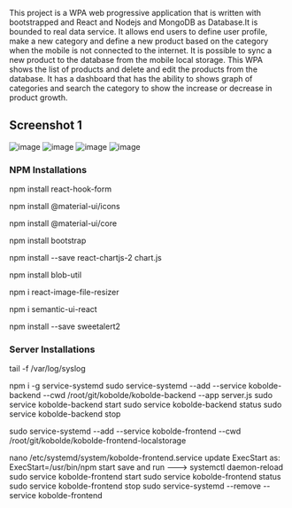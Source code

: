 This project is a WPA web progressive application that is written with bootstrapped and React and  Nodejs and  MongoDB as Database.It is bounded to real data service.
It allows end users to define user profile, make a new category and define a new product based on the category when the mobile is not connected to the internet. It is possible to sync a new product to the database from the mobile local storage. This WPA shows the list of products and delete and edit the products from the database. It has a dashboard that has the ability to shows graph of categories and  search the category to show the increase or decrease in product growth.  



## Screenshot 1
![image](https://user-images.githubusercontent.com/73483327/120782334-31383e80-c52a-11eb-94f6-279f7e5b8f86.png)
![image](https://user-images.githubusercontent.com/73483327/120782587-70668f80-c52a-11eb-9ccc-0dd6e7427eaa.png)
![image](https://user-images.githubusercontent.com/73483327/120782857-b7ed1b80-c52a-11eb-8c2e-9d2522524c22.png)
![image](https://user-images.githubusercontent.com/73483327/120782951-d4895380-c52a-11eb-982c-57538209b5c4.png)


### NPM Installations

npm install react-hook-form

npm install @material-ui/icons

npm install @material-ui/core 
  
npm install bootstrap

npm install --save react-chartjs-2 chart.js

npm install blob-util

npm i react-image-file-resizer

npm i semantic-ui-react 

npm install --save sweetalert2

### Server Installations

tail -f  /var/log/syslog

npm i -g service-systemd
sudo service-systemd --add --service kobolde-backend --cwd /root/git/kobolde/kobolde-backend --app server.js
sudo service kobolde-backend start
sudo service kobolde-backend status
sudo service kobolde-backend stop


sudo service-systemd --add --service kobolde-frontend --cwd /root/git/kobolde/kobolde-frontend-localstorage

nano /etc/systemd/system/kobolde-frontend.service
update ExecStart as:
ExecStart=/usr/bin/npm start
save and run ---> systemctl daemon-reload
sudo service kobolde-frontend start
sudo service kobolde-frontend status
sudo service kobolde-frontend stop
sudo service-systemd --remove --service kobolde-frontend
